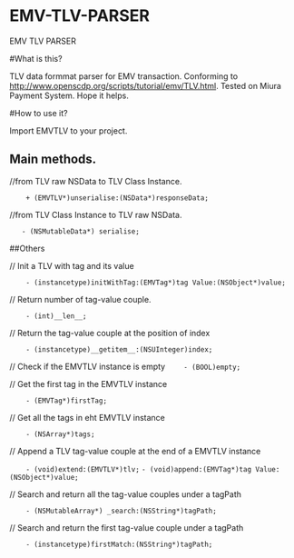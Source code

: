 EMV-TLV-PARSER
==============

EMV TLV PARSER

#What is this?

TLV data formmat parser for EMV transaction. 
Conforming to http://www.openscdp.org/scripts/tutorial/emv/TLV.html.
Tested on Miura Payment System.
Hope it helps.

#How to use it?

Import EMVTLV to your project.

## Main methods.

//from TLV raw NSData to TLV Class Instance.

`    + (EMVTLV*)unserialise:(NSData*)responseData;`

//from TLV Class Instance to TLV raw NSData.

`    - (NSMutableData*) serialise;  `

##Others

// Init a TLV with tag and its value

`    - (instancetype)initWithTag:(EMVTag*)tag Value:(NSObject*)value;`

// Return number of tag-value couple.

`    - (int)__len__;`

// Return the tag-value couple at the position of index

`    - (instancetype)__getitem__:(NSUInteger)index;`

// Check if the EMVTLV instance is empty
`    - (BOOL)empty;`

// Get the first tag in the EMVTLV instance

`    - (EMVTag*)firstTag;`

// Get all the tags in eht EMVTLV instance

`    - (NSArray*)tags;`

// Append a TLV tag-value couple at the end of a EMVTLV instance

`    - (void)extend:(EMVTLV*)tlv;`
    `- (void)append:(EMVTag*)tag Value:(NSObject*)value;`

// Search and return all the tag-value couples under a tagPath

`    - (NSMutableArray*) _search:(NSString*)tagPath;`

// Search and return the first tag-value couple under a tagPath

`    - (instancetype)firstMatch:(NSString*)tagPath;`
